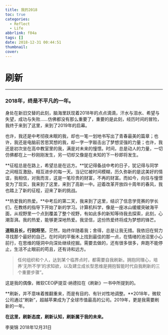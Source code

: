 ```yaml
---
title: 我的2018
toc: true
categories:
  - Reflect
  - Life
abbrlink: f04a
tags: []
date: 2018-12-31 00:44:51
thumbnail:
cover:
---
```


# 刷新

------

### 2018年，终是不平凡的一年。

身处在新旧交替的此刻，脑海里跃现着2018年的点点滴滴，汗水与泪水、希望与失望，成功与失败……仿佛都没有那么重要了，重要的是此刻，经历时间的冒险，我终于来到了这里，来到了2019年的启幕。

也许，我还是中考彻夜未眠的我，却也一笔一划地书写出了青春最美的篇章；也许，我还是电脑前苦思冥想的我，却一字一字敲击出了梦想坚强的力量；也许，我还是初次坐在高中教室里的我，满是对未来的憧憬。时间，总是动人的力量，一切仿佛都在上一秒刚刚发生，另一切却又像是在未知的下一秒即将发生。

**征程总是在路上，希望总是在远方。**犹记得备战中考的日子，犹记得与同学之间相互激励，相互进步的每一天。当记忆被时间模糊，历久弥新的是这美好的情谊，我相信，对我而言，这是一笔珍贵的财富，不再的财富。而如今，向往与憧憬变为了现实，我来到了这里，来到了高新一中。迎着改革开放四十周年的春风，我也踏上了新的征程，迎来了新的挑战。

**热爱我的热爱。**中考后的第二天，我来到了这里，结识了信息学竞赛的学长们，在教练的指导下开始了新的学习。计算机科学，像是一座冰山缓缓突破海平面，从视野里一个点到覆盖了整个视野，有如此多的新知等待我去探索，此刻，心潮澎湃。我的热爱，能够更深地热爱。我坚信，这份热爱终将成为梦想的锋芒。

**道阻且长，行则将至**。茫然，始终伴随着我；舍得，总是让我无措。我依旧在努力寻找那个最好的自己，在时间的平衡木上找到最佳的那一点，在情绪的池沼里小心前行，在思维的隧洞中向深处继续挖掘。需要去做的，还有很多很多，奔跑不能停止，生活不止眼前的苟且，还有诗和远方。

> 任何组织和个人，达到某个临界点时，都需要自我刷新。拥抱同理心，培养‘无所不学’的求知欲，以及建立成长型思维是拥抱智能时代自我刷新的三个重要步骤”。

这是我的偶像，微软CEO萨提亚·纳德拉在《刷新》一书中所提到的。

**刷新，并不意味着推翻重来，而是有目的、有针对性地调整。**2018年，微软公司通过“刷新”，超越苹果成为了全球市值最高的公司。2019年，更是我需要刷新的一年。

**在这里，刷新态度，刷新认知，刷新属于我的未来。**

李昊锦
2018年12月31日
